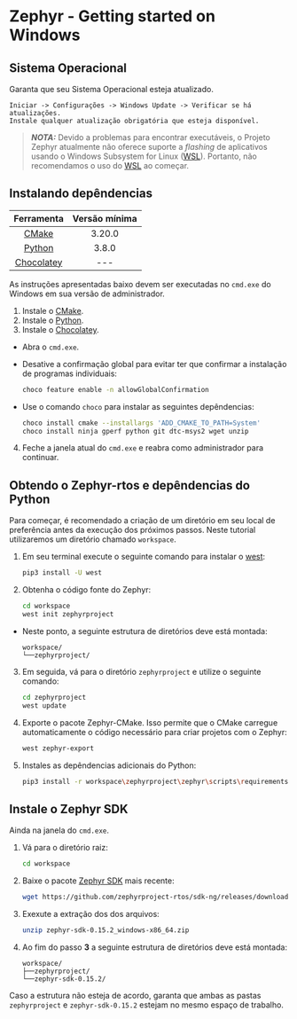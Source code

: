 
# Zephyr - Getting started on Windows

## Sistema Operacional

Garanta que seu Sistema Operacional esteja atualizado.

```
Iniciar -> Configurações -> Windows Update -> Verificar se há atualizações.
Instale qualquer atualização obrigatória que esteja disponível.
```

> **_NOTA:_**  Devido a problemas para encontrar executáveis, o Projeto Zephyr atualmente não oferece suporte a *flashing* de aplicativos usando o Windows Subsystem for Linux ([WSL](https://learn.microsoft.com/en-us/windows/wsl/about)). Portanto, não recomendamos o uso do [WSL](https://learn.microsoft.com/en-us/windows/wsl/about) ao começar.

## Instalando depêndencias

| Ferramenta | Versão mínima |
| :------: | :------: |
| [CMake](https://cmake.org/) | 3.20.0 |
| [Python](https://www.python.org/) | 3.8.0 |
| [Chocolatey](https://chocolatey.org/install) | --- |

As instruções apresentadas baixo devem ser executadas no `cmd.exe` do Windows em sua versão de administrador.

1. Instale o [CMake](https://cmake.org/).
2. Instale o [Python](https://www.python.org/).
3. Instale o [Chocolatey](https://chocolatey.org/install).

* Abra o `cmd.exe`.
* Desative a confirmação global para evitar ter que confirmar a instalação de programas individuais:
    
    ```bash
    choco feature enable -n allowGlobalConfirmation
    ```
* Use o comando `choco` para instalar as seguintes depêndencias:

    ```bash
    choco install cmake --installargs 'ADD_CMAKE_TO_PATH=System'
    choco install ninja gperf python git dtc-msys2 wget unzip
    ```
4. Feche a janela atual do `cmd.exe` e reabra como administrador para continuar.

## Obtendo o Zephyr-rtos e depêndencias do Python

Para começar, é recomendado a criação de um diretório em seu local de preferência antes da execução dos próximos passos. Neste tutorial utilizaremos um diretório chamado `workspace`.

1. Em seu terminal execute o seguinte comando para instalar o [west](https://docs.zephyrproject.org/latest/develop/west/index.html):

    ```bash
    pip3 install -U west
    ```
2. Obtenha o código fonte do Zephyr:

    ```bash
    cd workspace
    west init zephyrproject
    ````

* Neste ponto, a seguinte estrutura de diretórios deve está montada: 

    ```
    workspace/
    └──zephyrproject/
    ```

3. Em seguida, vá para o diretório `zephyrproject` e utilize o seguinte comando:

    ```bash
    cd zephyrproject
    west update
    ```

4. Exporte o pacote Zephyr-CMake. Isso permite que o CMake carregue automaticamente o código necessário para criar projetos com o Zephyr:
    
    ```bash
    west zephyr-export
    ```

5. Instales as depêndencias adicionais do Python:

    ```bash
    pip3 install -r workspace\zephyrproject\zephyr\scripts\requirements.txt
    ```

## Instale o Zephyr SDK

Ainda na janela do `cmd.exe`.

1. Vá para o diretório raiz:

    ```bash
    cd workspace
    ```
2. Baixe o pacote [Zephyr SDK](https://github.com/zephyrproject-rtos/sdk-ng/releases) mais recente:

    ```bash
    wget https://github.com/zephyrproject-rtos/sdk-ng/releases/download/v0.15.2/zephyr-sdk-0.15.2_windows-x86_64.zip
    ```

3. Exexute a extração dos dos arquivos:

    ```bash
    unzip zephyr-sdk-0.15.2_windows-x86_64.zip
    ```

4. Ao fim do passo **3** a seguinte estrutura de diretórios deve está montada:

    ```
    workspace/
    ├──zephyrproject/
    └──zephyr-sdk-0.15.2/
    ```

Caso a estrutura não esteja de acordo, garanta que ambas as pastas `zephyrproject` e `zephyr-sdk-0.15.2` estejam no mesmo espaço de trabalho.


